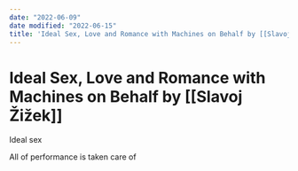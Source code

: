 ```yaml
---
date: "2022-06-09"
date modified: "2022-06-15"
title: 'Ideal Sex, Love and Romance with Machines on Behalf by [[Slavoj Žižek]]'
---
```


# Ideal Sex, Love and Romance with Machines on Behalf by [[Slavoj Žižek]]
Ideal sex

All of performance is taken care of
